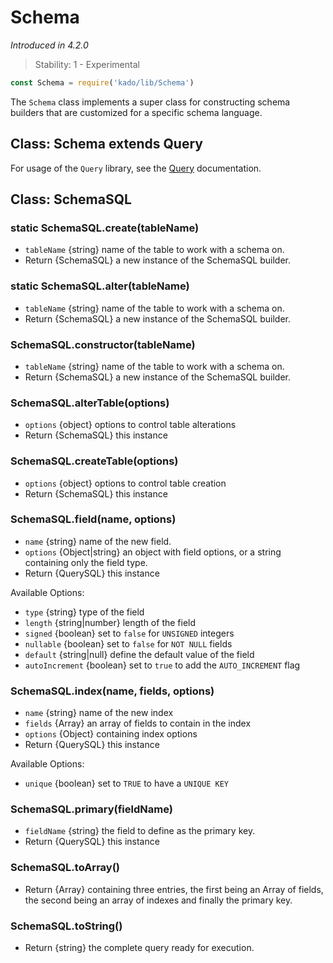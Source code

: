 # Schema
*Introduced in 4.2.0*
> Stability: 1 - Experimental
```js
const Schema = require('kado/lib/Schema')
```
The `Schema` class implements a super class for constructing schema builders that
are customized for a specific schema language.

## Class: Schema extends Query

For usage of the `Query` library, see the [Query](./Query.md) documentation.

## Class: SchemaSQL

### static SchemaSQL.create(tableName)
* `tableName` {string} name of the table to work with a schema on.
* Return {SchemaSQL} a new instance of the SchemaSQL builder.

### static SchemaSQL.alter(tableName)
* `tableName` {string} name of the table to work with a schema on.
* Return {SchemaSQL} a new instance of the SchemaSQL builder.

### SchemaSQL.constructor(tableName)
* `tableName` {string} name of the table to work with a schema on.
* Return {SchemaSQL} a new instance of the SchemaSQL builder.

### SchemaSQL.alterTable(options)
* `options` {object} options to control table alterations
* Return {SchemaSQL} this instance

### SchemaSQL.createTable(options)
* `options` {object} options to control table creation
* Return {SchemaSQL} this instance

### SchemaSQL.field(name, options)
* `name` {string} name of the new field.
* `options` {Object|string} an object with field options, or a string containing
only the field type.
* Return {QuerySQL} this instance

Available Options:
* `type` {string} type of the field
* `length` {string|number} length of the field
* `signed` {boolean} set to `false` for `UNSIGNED` integers
* `nullable` {boolean} set to `false` for `NOT NULL` fields
* `default` {string|null} define the default value of the field
* `autoIncrement` {boolean} set to `true` to add the `AUTO_INCREMENT` flag

### SchemaSQL.index(name, fields, options)
* `name` {string} name of the new index
* `fields` {Array} an array of fields to contain in the index
* `options` {Object} containing index options
* Return {QuerySQL} this instance

Available Options:
* `unique` {boolean} set to `TRUE` to have a `UNIQUE KEY`

### SchemaSQL.primary(fieldName)
* `fieldName` {string} the field to define as the primary key.
* Return {QuerySQL} this instance

### SchemaSQL.toArray()
* Return {Array} containing three entries, the first being an Array of fields,
 the second being an array of indexes and finally the primary key.

### SchemaSQL.toString()
* Return {string} the complete query ready for execution.
